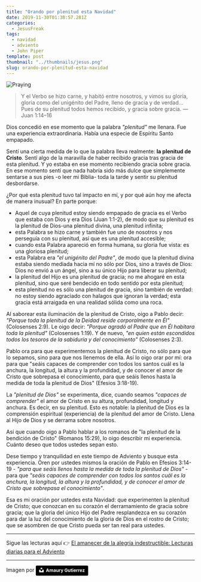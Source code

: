```yaml
---
title: "Orando por plenitud esta Navidad"
date: 2019-11-30T01:38:57.281Z
categories:
  - JesusFreak
tags:
  - navidad
  - adviento
  - John Piper
template: post
thumbnail: "../thumbnails/jesus.png"
slug: orando-por-plenitud-esta-navidad
---
```


![Praying](https://i.imgur.com/7DCOZfd.jpg)

> Y el Verbo se hizo carne, y habitó entre nosotros, y vimos su gloria, gloria como del unigénito del Padre, lleno de gracia y de verdad... Pues de su plenitud todos hemos recibido, y gracia sobre gracia. — Juan 1:14–16

Dios concedió en ese momento que la palabra _"plenitud"_ me llenara. Fue una experiencia extraordinaria. Había una especie de Espíritu Santo empapado.

Sentí una cierta medida de lo que la palabra lleva realmente: **la plenitud de Cristo**. Sentí algo de la maravilla de haber recibido gracia tras gracia de esta plenitud. Y yo estaba en ese momento recibiendo gracia sobre gracia. En ese momento sentí que nada habría sido más dulce que simplemente sentarse a sus pies -o leer mi Biblia- toda la tarde y sentir su plenitud desbordarse.

¿Por qué esta plenitud tuvo tal impacto en mí, y por qué aún hoy me afecta de manera inusual? En parte porque:

- Aquel de cuya plenitud estoy siendo empapado de gracia es el Verbo que estaba con Dios y era Dios (Juan 1:1-2), de modo que su plenitud es la plenitud de Dios-una plenitud divina, una plenitud infinita;
- esta Palabra se hizo carne y también fue uno de nosotros y nos perseguía con su plenitud, así que es una plenitud accesible;
- cuando esta Palabra apareció en forma humana, su gloria fue vista: es una gloriosa plenitud;
- esta Palabra era _"el unigénito del Padre"_, de modo que la plenitud divina estaba siendo mediada hacia mí no sólo por Dios, sino a través de Dios: Dios no envió a un ángel, sino a su único Hijo para liberar su plenitud;
- la plenitud del Hijo es una plenitud de gracia; no me ahogaré en esta plenitud, sino que seré bendecido en todo sentido por esta plenitud;
- esta plenitud no es sólo una plenitud de gracia, sino también de verdad: no estoy siendo agraciado con halagos que ignoran la verdad; esta gracia está arraigada en una realidad sólida como una roca.

Al saborear esta iluminación de la plenitud de Cristo, oigo a Pablo decir: _"Porque toda la plenitud de la Deidad reside corporalmente en Él"_ (Colosenses 2:9). Le oigo decir: _"Porque agradó al Padre que en Él habitara toda la plenitud"_ (Colosenses 1:19). Y de nuevo, _"en quien están escondidos todos los tesoros de la sabiduría y del conocimiento"_ (Colosenses 2:3).

Pablo ora para que experimentemos la plenitud de Cristo, no sólo para que lo sepamos, sino para que nos llenemos de ella. Así lo oigo orar por mí: ora para que "seáis capaces de comprender con todos los santos cuál es la anchura, la longitud, la altura y la profundidad, y de conocer el amor de Cristo que sobrepasa el conocimiento, para que seáis llenos hasta la medida de toda la plenitud de Dios" (Efesios 3:18-19).

La _"plenitud de Dios"_ se experimenta, dice, cuando seamos _"capaces de comprender"_ el amor de Cristo en su altura, profundidad, longitud y anchura. Es decir, en su plenitud. Esto es notable: la plenitud de Dios es la comprensión espiritual (experiencia) de la plenitud del amor de Cristo. Llena al Hijo de Dios y se derrama sobre nosotros.

Así que cuando oigo a Pablo hablar a los romanos de "la plenitud de la bendición de Cristo" (Romanos 15:29), lo oigo describir mi experiencia. Cuánto deseo que todos ustedes sepan esto.

Dese tiempo y tranquilidad en este tiempo de Adviento y busque esta experiencia. Oren por ustedes mismos la oración de Pablo en Efesios 3:14-19 - _"para que seáis llenos hasta la medida de toda la plenitud de Dios"_ - para que _"seáis capaces de comprender con todos los santos cuál es la anchura, la longitud, la altura y la profundidad, y de conocer el amor de Cristo que sobrepasa el conocimiento"_.

Esa es mi oración por ustedes esta Navidad: que experimenten la plenitud de Cristo; que conozcan en su corazón el derramamiento de gracia sobre gracia; que la gloria del único Hijo del Padre resplandezca en su corazón para dar la luz del conocimiento de la gloria de Dios en el rostro de Cristo; que se asombren de que Cristo pueda ser tan real para ustedes.

---

Sigue las lecturas aquí 👉 [El amanecer de la alegría indestructible: Lecturas diarias para el Adviento](/el-amanecer-de-una-alegria-indestructible)

---

Imagen por <a style="background-color:black;color:white;text-decoration:none;padding:4px 6px;font-family:-apple-system, BlinkMacSystemFont, &quot;San Francisco&quot;, &quot;Helvetica Neue&quot;, Helvetica, Ubuntu, Roboto, Noto, &quot;Segoe UI&quot;, Arial, sans-serif;font-size:12px;font-weight:bold;line-height:1.2;display:inline-block;border-radius:3px" href="https://unsplash.com/@amaury_guti?utm_medium=referral&amp;utm_campaign=photographer-credit&amp;utm_content=creditBadge" target="_blank" rel="noopener noreferrer" title="Download free do whatever you want high-resolution photos from Amaury Gutierrez"><span style="display:inline-block;padding:2px 3px"><svg xmlns="http://www.w3.org/2000/svg" style="height:12px;width:auto;position:relative;vertical-align:middle;top:-2px;fill:white" viewBox="0 0 32 32"><title>unsplash-logo</title><path d="M10 9V0h12v9H10zm12 5h10v18H0V14h10v9h12v-9z"></path></svg></span><span style="display:inline-block;padding:2px 3px">Amaury Gutierrez</span></a>
